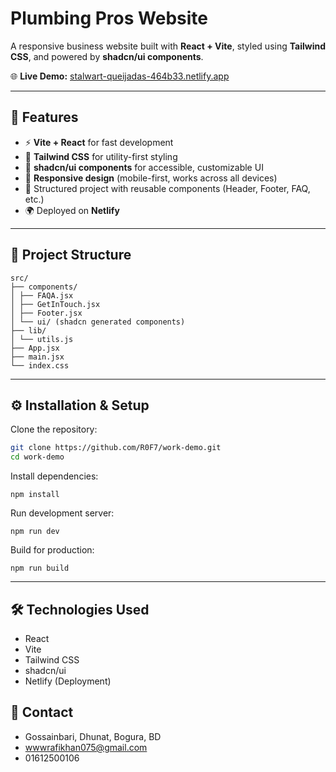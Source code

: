 # Plumbing Pros Website  

A responsive business website built with **React + Vite**, styled using **Tailwind CSS**, and powered by **shadcn/ui components**.  

🌐 **Live Demo:** [stalwart-queijadas-464b33.netlify.app](https://stalwart-queijadas-464b33.netlify.app)  

---

## 🚀 Features  

- ⚡ **Vite + React** for fast development  
- 🎨 **Tailwind CSS** for utility-first styling  
- 🧩 **shadcn/ui components** for accessible, customizable UI  
- 📱 **Responsive design** (mobile-first, works across all devices)  
- 📂 Structured project with reusable components (Header, Footer, FAQ, etc.)  
- 🌍 Deployed on **Netlify**  

---

## 📂 Project Structure  
   ```
   src/
├── components/
│ ├── FAQA.jsx
│ ├── GetInTouch.jsx
│ ├── Footer.jsx
│ └── ui/ (shadcn generated components)
├── lib/
│ └── utils.js
├── App.jsx
├── main.jsx
└── index.css
```

---

## ⚙️ Installation & Setup  

Clone the repository:  
```bash
git clone https://github.com/R0F7/work-demo.git
cd work-demo
```
Install dependencies:
```
npm install
```

Run development server:
```
npm run dev
```
Build for production:
```
npm run build
```
---

## 🛠️ Technologies Used

- React
- Vite
- Tailwind CSS
- shadcn/ui
- Netlify (Deployment)

## 📧 Contact
  - Gossainbari, Dhunat, Bogura, BD
  - wwwrafikhan075@gmail.com
  - 01612500106